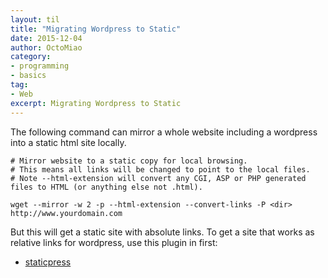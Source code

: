 ```yaml
---
layout: til
title: "Migrating Wordpress to Static"
date: 2015-12-04
author: OctoMiao
category:
- programming
- basics
tag:
- Web
excerpt: Migrating Wordpress to Static
---
```




The following command can mirror a whole website including a wordpress into a static html site locally.

```
# Mirror website to a static copy for local browsing.
# This means all links will be changed to point to the local files.
# Note --html-extension will convert any CGI, ASP or PHP generated files to HTML (or anything else not .html).

wget --mirror -w 2 -p --html-extension --convert-links -P <dir> http://www.yourdomain.com
```

But this will get a static site with absolute links. To get a site that works as relative links for wordpress, use this plugin in first:

* [staticpress](https://github.com/megumiteam/staticpress)
